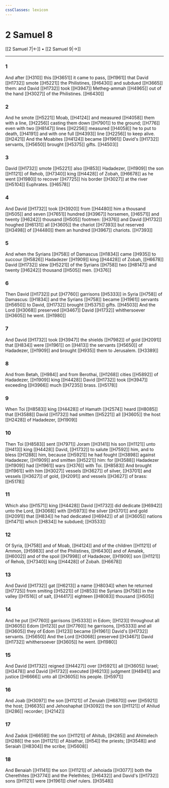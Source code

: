 ```yaml
---
cssClasses: lexicon
---
```

# 2 Samuel 8

[[2 Samuel 7|←]] • [[2 Samuel 9|→]]

---

### 1
And after [[H310]] this [[H3651]] it came to pass, [[H1961]] that David [[H1732]] smote [[H5221]] the Philistines, [[H6430]] and subdued [[H3665]] them: and David [[H1732]] took [[H3947]] Metheg-ammah [[H4965]] out of the hand [[H3027]] of the Philistines. [[H6430]]

### 2
And he smote [[H5221]] Moab, [[H4124]] and measured [[H4058]] them with a line, [[H2256]] casting them down [[H7901]] to the ground; [[H776]] even with two [[H8147]] lines [[H2256]] measured [[H4058]] he to put to death, [[H4191]] and with one full [[H4393]] line [[H2256]] to keep alive. [[H2421]] And the Moabites [[H4124]] became [[H1961]] David's [[H1732]] servants, [[H5650]] brought [[H5375]] gifts. [[H4503]]

### 3
David [[H1732]] smote [[H5221]]  also [[H853]] Hadadezer, [[H1909]] the son [[H1121]] of Rehob, [[H7340]] king [[H4428]] of Zobah, [[H6678]] as he went [[H1980]] to recover [[H7725]] his border [[H3027]] at the river [[H5104]] Euphrates. [[H6578]]

### 4
And David [[H1732]] took [[H3920]] from [[H4480]] him a thousand [[H505]] and seven [[H7651]] hundred [[H3967]] horsemen, [[H6571]] and twenty [[H6242]] thousand [[H505]] footmen: [[H376]] and David [[H1732]] houghed [[H6131]] all [[H3605]] the chariot [[H7393]] but reserved [[H3498]] of [[H4480]] them an hundred [[H3967]] chariots. [[H7393]]

### 5
And when the Syrians [[H758]] of Damascus [[H1834]] came [[H935]] to succour [[H5826]] Hadadezer [[H1909]] king [[H4428]] of Zobah, [[H6678]] David [[H1732]] slew [[H5221]] of the Syrians [[H758]] two [[H8147]] and twenty [[H6242]] thousand [[H505]] men. [[H376]]

### 6
Then David [[H1732]] put [[H7760]] garrisons [[H5333]] in Syria [[H758]] of Damascus: [[H1834]] and the Syrians [[H758]] became [[H1961]] servants [[H5650]] to David, [[H1732]] brought [[H5375]] gifts. [[H4503]] And the Lord [[H3068]] preserved [[H3467]] David [[H1732]] whithersoever [[H3605]] he went. [[H1980]]

### 7
And David [[H1732]] took [[H3947]] the shields [[H7982]] of gold [[H2091]] that [[H834]] were [[H1961]] on [[H413]] the servants [[H5650]] of Hadadezer, [[H1909]] and brought [[H935]] them to Jerusalem. [[H3389]]

### 8
And from Betah, [[H984]] and from Berothai, [[H1268]] cities [[H5892]] of Hadadezer, [[H1909]] king [[H4428]] David [[H1732]] took [[H3947]] exceeding [[H3966]] much [[H7235]] brass. [[H5178]]

### 9
When Toi [[H8583]] king [[H4428]] of Hamath [[H2574]] heard [[H8085]] that [[H3588]] David [[H1732]] had smitten [[H5221]] all [[H3605]] the host [[H2428]] of Hadadezer, [[H1909]]

### 10
Then Toi [[H8583]] sent [[H7971]] Joram [[H3141]] his son [[H1121]] unto [[H413]] king [[H4428]] David, [[H1732]] to salute [[H7592]] him, and to bless [[H1288]] him, because [[H5921]] he had fought [[H3898]] against Hadadezer, [[H1909]] and smitten [[H5221]] him: for [[H3588]] Hadadezer [[H1909]] had [[H1961]] wars [[H376]] with Toi. [[H8583]] And brought [[H1961]] with him [[H3027]] vessels [[H3627]] of silver, [[H3701]] and vessels [[H3627]] of gold, [[H2091]] and vessels [[H3627]] of brass: [[H5178]]

### 11
Which also [[H1571]] king [[H4428]] David [[H1732]] did dedicate [[H6942]] unto the Lord, [[H3068]] with [[H5973]] the silver [[H3701]] and gold [[H2091]] that [[H834]] he had dedicated [[H6942]] of all [[H3605]] nations [[H1471]] which [[H834]] he subdued; [[H3533]]

### 12
Of Syria, [[H758]] and of Moab, [[H4124]] and of the children [[H1121]] of Ammon, [[H5983]] and of the Philistines, [[H6430]] and of Amalek, [[H6002]] and of the spoil [[H7998]] of Hadadezer, [[H1909]] son [[H1121]] of Rehob, [[H7340]] king [[H4428]] of Zobah. [[H6678]]

### 13
And David [[H1732]] gat [[H6213]] a name [[H8034]] when he returned [[H7725]] from smiting [[H5221]]  of [[H853]] the Syrians [[H758]] in the valley [[H1516]] of salt, [[H4417]] eighteen [[H8083]] thousand [[H505]]

### 14
And he put [[H7760]] garrisons [[H5333]] in Edom; [[H123]] throughout all [[H3605]] Edom [[H123]] put [[H7760]] he garrisons, [[H5333]] and all [[H3605]] they of Edom [[H123]] became [[H1961]] David's [[H1732]] servants. [[H5650]] And the Lord [[H3068]] preserved [[H3467]] David [[H1732]] whithersoever [[H3605]] he went. [[H1980]]

### 15
And David [[H1732]] reigned [[H4427]] over [[H5921]] all [[H3605]] Israel; [[H3478]] and David [[H1732]] executed [[H6213]] judgment [[H4941]] and justice [[H6666]] unto all [[H3605]] his people. [[H5971]]

### 16
And Joab [[H3097]] the son [[H1121]] of Zeruiah [[H6870]] over [[H5921]] the host; [[H6635]] and Jehoshaphat [[H3092]] the son [[H1121]] of Ahilud [[H286]] recorder; [[H2142]]

### 17
And Zadok [[H6659]] the son [[H1121]] of Ahitub, [[H285]] and Ahimelech [[H288]] the son [[H1121]] of Abiathar, [[H54]] the priests; [[H3548]] and Seraiah [[H8304]] the scribe; [[H5608]]

### 18
And Benaiah [[H1141]] the son [[H1121]] of Jehoiada [[H3077]] both the Cherethites [[H3774]] and the Pelethites; [[H6432]] and David's [[H1732]] sons [[H1121]] were [[H1961]] chief rulers. [[H3548]]